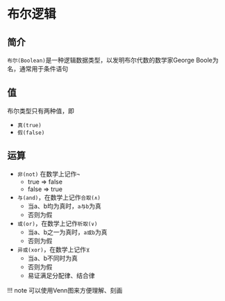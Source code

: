 # 布尔逻辑
## 简介
`布尔(Boolean)`是一种逻辑数据类型，以发明布尔代数的数学家George Boole为名，通常用于条件语句

## 值
布尔类型只有两种值，即
* `真(true)`
* `假(false)`

## 运算
* `非(not)` 在数学上记作`¬`
	* true => false
	* false => true
* `与(and)`，在数学上记作`合取(∧)`
	* 当a、b均为真时，`a与b`为真
	* 否则为假
* `或(or)`，在数学上记作`析取(∨)`
	* 当a、b之一为真时，`a或b`为真
	* 否则为假
* `异或(xor)`，在数学上记作`⊻`
	* 当a、b不同时为真
	* 否则为假
	* 易证满足分配律、结合律

!!! note
	可以使用Venn图来方便理解、刻画
